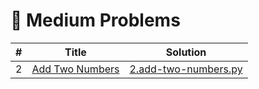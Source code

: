 # 📙 Medium Problems

| # | Title | Solution |
|---|-------|----------|
| 2 | [Add Two Numbers](https://leetcode.com/problems/add-two-numbers/description/) | [2.add-two-numbers.py](../problems/2.add-two-numbers.py) |
